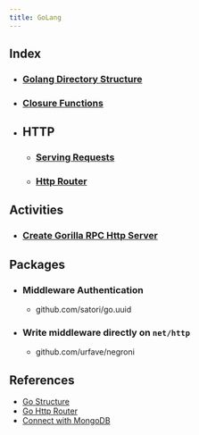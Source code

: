 ```yaml
---
title: GoLang
---
```


## Index
- ### [Golang Directory Structure](dirstructure)
- ### [Closure Functions](closure)
- ## HTTP
	- ### [Serving Requests](httpserver)
	- ### [Http Router](httprouter)


## Activities
- ### [Create Gorilla RPC Http Server](gorillarpc)

## Packages
- ### Middleware Authentication
	- github.com/satori/go.uuid
- ### Write middleware directly on `net/http`
	- github.com/urfave/negroni

## References
- [Go Structure](https://golang.org/doc/code)
- [Go Http Router](https://golangr.com/golang-http-server/)
- [Connect with MongoDB](https://www.mongodb.com/blog/post/quick-start-golang--mongodb--starting-and-setup)
